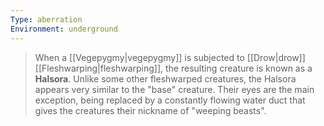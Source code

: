```yaml
---
Type: aberration
Environment: underground
---
```


> When a [[Vegepygmy|vegepygmy]] is subjected to [[Drow|drow]] [[Fleshwarping|fleshwarping]], the resulting creature is known as a **Halsora**.
> Unlike some other fleshwarped creatures, the Halsora appears very similar to the "base" creature. Their eyes are the main exception, being replaced by a constantly flowing water duct that gives the creatures their nickname of "weeping beasts".








